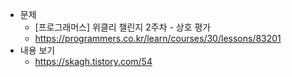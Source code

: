 - 문제
  - [프로그래머스] 위클리 챌린지 2주차 - 상호 평가
  - https://programmers.co.kr/learn/courses/30/lessons/83201
- 내용 보기
  - https://skagh.tistory.com/54